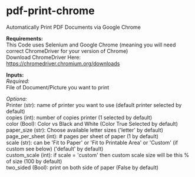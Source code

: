 # pdf-print-chrome
Automatically Print PDF Documents via Google Chrome

**Requirements:** <br>
This Code uses Selenium and Google Chrome (meaning you will need correct ChromeDriver for your version of Chrome) <br>
Download ChromeDriver Here: https://chromedriver.chromium.org/downloads <br>

**Inputs:** <br>
_Required:_ <br>
File of Document/Picture you want to print <br>

_Optiona:_ <br>
Printer (str): name of printer you want to use (default printer selected by default) <br>
copies (int): number of copies printer (1 selected by default) <br>
color (Bool): Color vs Black and White (Color True Selected by default) <br>
paper_size (str): Choose available letter sizes ('letter' by default) <br>
page_per_sheet (int): # pages per sheet of paper (1 by default) <br>
scale (str): can be 'Fit to Paper' or 'Fit to Printable Area' or 'Custom' (if custom see below) ('default' by default) <br>
custom_scale (int): if scale = 'custom' then custom scale size will be this % of size (100 by default) <br>
two_sided (Bool): print on both side of paper (False by default) <br>
